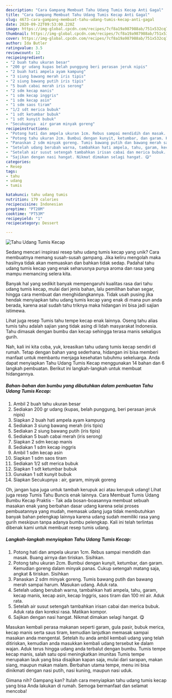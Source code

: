 ```yaml
---
description: "Cara Gampang Membuat Tahu Udang Tumis Kecap Anti Gagal"
title: "Cara Gampang Membuat Tahu Udang Tumis Kecap Anti Gagal"
slug: 4673-cara-gampang-membuat-tahu-udang-tumis-kecap-anti-gagal
date: 2020-09-22T09:53:00.220Z
image: https://img-global.cpcdn.com/recipes/7cf8a19a987988ab/751x532cq70/tahu-udang-tumis-kecap-foto-resep-utama.jpg
thumbnail: https://img-global.cpcdn.com/recipes/7cf8a19a987988ab/751x532cq70/tahu-udang-tumis-kecap-foto-resep-utama.jpg
cover: https://img-global.cpcdn.com/recipes/7cf8a19a987988ab/751x532cq70/tahu-udang-tumis-kecap-foto-resep-utama.jpg
author: Ida Butler
ratingvalue: 3.5
reviewcount: 12
recipeingredient:
- "2 buah tahu ukuran besar"
- "200 gr udang kupas belah punggung beri perasan jeruk nipis"
- "2 buah hati ampela ayam kampung"
- "3 siung bawang merah iris tipis"
- "2 siung bawang putih iris tipis"
- "5 buah cabai merah iris serong"
- "2 sdm kecap manis"
- "1 sdm kecap inggris"
- "1 sdm kecap asin"
- "1 sdm saos tiram"
- "1/2 sdt merica bubuk"
- "1 sdt ketumbar bubuk"
- "1 sdt kunyit bubuk"
- "Secukupnya  air garam minyak goreng"
recipeinstructions:
- "Potong hati dan ampela ukuran 1cm. Rebus sampai mendidih dan masak. Buang airnya dan tiriskan. Sisihkan."
- "Potong tahu ukuran 2cm. Bumbui dengan kunyit, ketumbar, dan garam. Kemudian goreng dalam minyak panas. Cukup setengah matang saja, angkat &amp; tiriskan. Sisihkan"
- "Panaskan 2 sdm minyak goreng. Tumis bawang putih dan bawang merah sampai harum. Masukan udang. Aduk rata."
- "Setelah udang berubah warna, tambahkan hati ampela, tahu, garam, kecap manis, kecap asin, kecap Inggris, saos tiram dan 100 ml air. Aduk rata."
- "Setelah air susut setengah tambahkan irisan cabai dan merica bubuk. Aduk rata dan koreksi rasa. Matikan kompor."
- "Sajikan dengan nasi hangat. Nikmat dimakan selagi hangat. 😋"
categories:
- Resep
tags:
- tahu
- udang
- tumis

katakunci: tahu udang tumis 
nutrition: 179 calories
recipecuisine: Indonesian
preptime: "PT20M"
cooktime: "PT53M"
recipeyield: "1"
recipecategory: Dessert

---
```



![Tahu Udang Tumis Kecap](https://img-global.cpcdn.com/recipes/7cf8a19a987988ab/751x532cq70/tahu-udang-tumis-kecap-foto-resep-utama.jpg)

Sedang mencari inspirasi resep tahu udang tumis kecap yang unik? Cara membuatnya memang susah-susah gampang. Jika keliru mengolah maka hasilnya tidak akan memuaskan dan bahkan tidak sedap. Padahal tahu udang tumis kecap yang enak seharusnya punya aroma dan rasa yang mampu memancing selera kita.

Banyak hal yang sedikit banyak mempengaruhi kualitas rasa dari tahu udang tumis kecap, mulai dari jenis bahan, lalu pemilihan bahan segar, hingga cara membuat dan menghidangkannya. Tidak usah pusing jika hendak menyiapkan tahu udang tumis kecap yang enak di mana pun anda berada, karena asal sudah tahu triknya maka hidangan ini bisa jadi sajian istimewa.

Lihat juga resep Tumis tahu tempe kecap enak lainnya. Oseng tahu alias tumis tahu adalah sajian yang tidak asing di lidah masyarakat Indonesia. Tahu dimasak dengan bumbu dan kecap sehingga terasa manis sekaligus gurih.


Nah, kali ini kita coba, yuk, kreasikan tahu udang tumis kecap sendiri di rumah. Tetap dengan bahan yang sederhana, hidangan ini bisa memberi manfaat untuk membantu menjaga kesehatan tubuhmu sekeluarga. Anda dapat menyiapkan Tahu Udang Tumis Kecap menggunakan 14 bahan dan 6 langkah pembuatan. Berikut ini langkah-langkah untuk membuat hidangannya.

<!--inarticleads1-->

##### Bahan-bahan dan bumbu yang dibutuhkan dalam pembuatan Tahu Udang Tumis Kecap:

1. Ambil 2 buah tahu ukuran besar
1. Sediakan 200 gr udang (kupas, belah punggung, beri perasan jeruk nipis)
1. Siapkan 2 buah hati ampela ayam kampung
1. Sediakan 3 siung bawang merah (iris tipis)
1. Sediakan 2 siung bawang putih (iris tipis)
1. Sediakan 5 buah cabai merah (iris serong)
1. Siapkan 2 sdm kecap manis
1. Sediakan 1 sdm kecap inggris
1. Ambil 1 sdm kecap asin
1. Siapkan 1 sdm saos tiram
1. Sediakan 1/2 sdt merica bubuk
1. Siapkan 1 sdt ketumbar bubuk
1. Gunakan 1 sdt kunyit bubuk
1. Siapkan Secukupnya : air, garam, minyak goreng


Oh, jangan lupa juga untuk tambah kerupuk aci atau kerupuk udang! Lihat juga resep Tumis Tahu Buncis enak lainnya. Cara Membuat Tumis Udang Bumbu Kecap Praktis - Tak ada bosan-boasannya membuat sebuah masakan enak yang berbahan dasar udang karena selai proses pembuatannya yang mudah, memasak udang juga tidak membutuhkan banyak bahan pelengkap lainnya karena udang sudah memiliki rasa yang gurih meskipun tanpa adanya bumbu pelengkap. Kali ini telah terlintas dibenak kami untuk membuat resep tumis udang. 

<!--inarticleads2-->

##### Langkah-langkah menyiapkan Tahu Udang Tumis Kecap:

1. Potong hati dan ampela ukuran 1cm. Rebus sampai mendidih dan masak. Buang airnya dan tiriskan. Sisihkan.
1. Potong tahu ukuran 2cm. Bumbui dengan kunyit, ketumbar, dan garam. Kemudian goreng dalam minyak panas. Cukup setengah matang saja, angkat &amp; tiriskan. Sisihkan
1. Panaskan 2 sdm minyak goreng. Tumis bawang putih dan bawang merah sampai harum. Masukan udang. Aduk rata.
1. Setelah udang berubah warna, tambahkan hati ampela, tahu, garam, kecap manis, kecap asin, kecap Inggris, saos tiram dan 100 ml air. Aduk rata.
1. Setelah air susut setengah tambahkan irisan cabai dan merica bubuk. Aduk rata dan koreksi rasa. Matikan kompor.
1. Sajikan dengan nasi hangat. Nikmat dimakan selagi hangat. 😋


Masukan kembali perasa makanan seperti garam, gula pasir, bubuk merica, kecap manis serta saus tiram, kemudian lanjutkan memasak sampai masakan anda mengental. Setelah itu anda ambil kembali udang yang telah ditiriskan, kemudian anda masukkan kembali udang tersebut ke dalam wajan. Aduk terus hingga udang anda terbalut dengan bumbu. Tumis tempe kecap manis, salah satu opsi meningkatkan imunitas Tumis tempe merupakan lauk yang bisa disajikan kapan saja, mulai dari sarapan, makan siang, maupun makan malam. Berbahan utama tempe, menu ini bisa dinikmati dengan nasi putih, nasi kuning, maupun nasi uduk. 

Gimana nih? Gampang kan? Itulah cara menyiapkan tahu udang tumis kecap yang bisa Anda lakukan di rumah. Semoga bermanfaat dan selamat mencoba!
